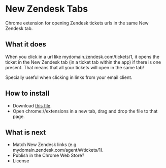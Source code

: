 New Zendesk Tabs
================

Chrome extension for opening Zendesk tickets urls in the same New Zendesk tab.

## What it does

When you click in a url like mydomain.zendesk.com/tickets/1, it opens the ticket in the New Zendesk tab (in a ticket tab within the app) if there is one present. That means that all your tickets will open in the same tab!

Specially useful when clicking in links from your email client.

## How to install

* Download [this file](https://github.com/dadah89/new_zendesk_tabs/blob/master/new_zendesk_tabs.crx?raw=true).
* Open chrome://extensions in a new tab, drag and drop the file to that page.

## What is next

* Match New Zendesk links (e.g. mydomain.zendesk.com/agent/#/tickets/1).
* Publish in the Chrome Web Store?
* License
